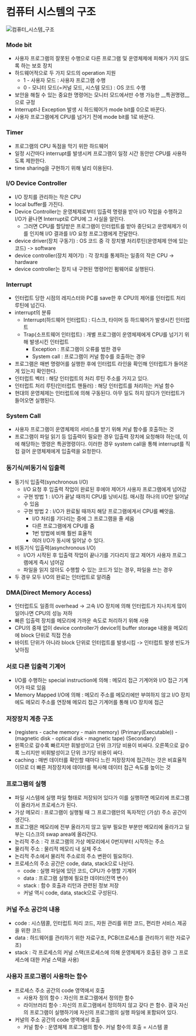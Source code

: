 # 컴퓨터 시스템의 구조


![컴퓨터_시스템_구조](https://user-images.githubusercontent.com/70595250/153753540-d1e38c1c-a495-4952-a3b6-b10a0bd6383b.PNG)


### Mode bit


* 사용자 프로그램의 잘못된 수행으로 다른 프로그램 및 운영체제에 피해가 가지 않도록 하는 보호 장치
* 하드웨어적으로 두 가지 모드의 operation 지원
  * 1 - 사용자 모드 : 사용자 프로그램 수행
  * 0 - 모니터 모드(=커널 모드, 시스템 모드) : OS 코드 수행
* 보안을 해칠 수 있는 중요한 명령어는 모니터 모드에서만 수행 가능한 __특권명령__으로 규정
* Interrupt나 Exception 발생 시 하드웨어가 mode bit를 0으로 바꾼다.
* 사용자 프로그램에게 CPU를 넘거기 전에 mode bit를 1로 바꾼다.


### Timer


* 프로그램의 CPU 독점을 막기 위한 하드웨어
* 일정 시간마다 interrupt를 발생시켜 프로그램이 일정 시간 동안만 CPU를 사용하도록 제한한다.
* time sharing을 구현하기 위해 널리 이용된다.
  

### I/O Device Controller


* I/O 장치를 관리하는 작은 CPU
* local buffer를 가진다.
* Device Controller는 운영체제로부터 입출력 명령을 받아 I/O 작업을 수행하고 I/O가 끝나면 Interrupt로 CPU에 그 사실을 알린다.
  * 그러면 CPU를 할당받은 프로그램이 인터럽트를 받아 중단되고 운영체제가 이를 인지해 I/O 결과를 I/O 요청 프로그램에게 전달한다.
* device driver(장치 구동기) : OS 코드 중 각 장치별 처리루틴(운영체제 안에 있는 코드) -> software
* device controller(장치 제어기) : 각 장치를 통제하는 일종의 작은 CPU -> hardware
* device controller는 장치 내 구현된 명령어인 펌웨어로 실행된다.
  

### Interrupt


* 인터럽트 당한 시점의 레지스터와 PC를 save한 후 CPU의 제어를 인터럽트 처리 루틴에 넘긴다.
* interrupt의 분류
  * Interrupt(하드웨어 인터럽트) : 디스크, 타이머 등 하드웨어가 발생시킨 인터럽트
  * Trap(소프트웨어 인터럽트) : 개별 프로그램이 운영체제에게 CPU를 넘기기 위해 발생시킨 인터럽트
    * Exception : 프로그램이 오류를 범한 경우
    * System call : 프로그램이 커널 함수를 호출하는 경우
* 프로그램은 매번 명령어를 실행한 후에 인터럽트 라인을 확인해 인터럽트가 들어온 게 있는지 확인한다.
* 인터럽트 벡터 : 해당 인터럽트의 처리 루틴 주소를 가지고 있다.
* 인터럽트 처리 루틴(인터럽트 핸들러) : 해당 인터럽트를 처리하는 커널 함수
* 현대의 운영체제는 인터럽트에 의해 구동된다. 아무 일도 하지 않다가 인터럽트가 들어오면 실행된다.
  

### System Call
  
  
* 사용자 프로그램이 운영체제의 서비스를 받기 위해 커널 함수를 호출하는 것
* 프로그램이 파일 읽기 등 입출력이 필요한 경우 입출력 장치에 요청해야 하는데, 이에 해당하는 명령은 특권명령이다. 이러한 경우 system call을 통해 interrupt를 직접 걸어 운영체제에게 입출력을 요청한다.
  

### 동기식/비동기식 입출력


* 동기식 입출력(synchronous I/O)
  * I/O 요청 후 입출력 작업이 완료된 후에야 제어가 사용자 프로그램에게 넘어감
  * 구현 방법 1 : I/O가 끝날 때까지 CPU를 낭비시킴. 매시점 하나의 I/O만 일어날 수 있음
  * 구현 방법 2 : I/O가 완료될 때까지 해당 프로그램에게서 CPU를 빼앗음. 
    * I/O 처리를 기다리는 중에 그 프로그램을 줄 세움
    * 다른 프로그램에게 CPU를 줌
    * 1번 방법에 비해 훨씬 효율적
    * 여러 I/O가 동시에 일어날 수 있다.
* 비동기식 입출력(asynchronous I/O)
  * I/O가 시작된 후 입출력 작업이 끝나기를 기다리지 않고 제어가 사용자 프로그램에게 즉시 넘어감
  * 파일을 읽지 않아도 수행할 수 있는 코드가 있는 경우, 파일을 쓰는 경우
* 두 경우 모두 I/O의 완료는 인터럽트로 알려줌
  

### DMA(Direct Memory Access)


* 인터럽트도 일종의 overhead -> 고속 I/O 장치에 의해 인터럽트가 지나치게 많이 일어나면 CPU의 성능 저하 
* 빠른 입출력 장치를 메모리에 가까운 속도로 처리하기 위해 사용
* CPU의 중재 없이 device controller가 device의 buffer storage 내용을 메모리에 block 단위로 직접 전송
* 바이트 단위가 아니라 block 단위로 인터럽트를 발생시킴 -> 인터럽트 발생 빈도가 낮아짐


### 서로 다른 입출력 기계어
  
  
* I/O를 수행하는 special instruction에 의해 : 메모리 접근 기계어와 I/O 접근 기계어가 따로 있음
* Memory Mapped I/O에 의해 : 메모리 주소를 메모리에만 부여하지 않고 I/O 장치에도 메모리 주소를 연장해 메모리 접근 기계어를 통해 I/O 장치에 접근
  

### 저장장치 계층 구조


* (registers - cache memory - main memory) (Primary(Executable)) - (magnetic disk - optical disk - magnetic tape) (Secondary)
* 왼쪽으로 갈수록 빠르지만 휘발성이고 단위 크기당 비용이 비싸다. 오른쪽으로 갈수록 느리지만 비휘발성이고 단위 크기당 비용이 싸다.
* caching : 매번 데이터를 확인할 때마다 느린 저장장치에 접근하는 것은 비효율적이므로 더 빠른 저장장치에 데이터를 복사해 데이터 접근 속도를 높이는 것
  

### 프로그램의 실행


* 파일 시스템에 실행 파일 형태로 저장되어 있다가 이를 실행하면 메모리에 프로그램이 올라가서 프로세스가 된다.
* 가상 메모리 : 프로그램이 실행될 때 그 프로그램만의 독자적인 (가상) 주소 공간이 생긴다.
* 프로그램은 메모리에 전부 올라가지 않고 일부 필요한 부분만 메모리에 올라가고 일부는 디스크의 swap area에 올라간다.
* 논리적 주소 : 각 프로그램의 가상 메모리에서 0번지부터 시작하는 주소
* 물리적 주소 : 물리적 메모리 내 실제 주소
* 논리적 주소에서 물리적 주소로의 주소 변환이 필요하다.
* 프로세스의 주소 공간은 code, data, stack으로 나뉜다.
  * code : 실행 파일에 있던 코드, CPU가 수행할 기계어
  * data : 프로그램 실행에 필요한 데이터(전역 변수)
  * stack : 함수 호출과 리턴과 관련된 정보 저장
  * 커널 역시 code, data, stack으로 구성된다.


### 커널 주소 공간의 내용


* code : 시스템콜, 인터럽트 처리 코드, 자원 관리를 위한 코드, 편리한 서비스 제공을 위한 코드
* data : 하드웨어를 관리하기 위한 자료구조, PCB(프로세스를 관리하기 위한 자료구조)
* stack : 각 프로세스의 커널 스택(프로세스에 의해 운영체제가 호출된 경우 그 프로세스에 대한 커널 스택을 사용)


### 사용자 프로그램이 사용하는 함수


* 프로세스 주소 공간의 code 영역에서 호출
  * 사용자 정의 함수 : 자신의 프로그램에서 정의한 함수
  * 라이브러리 함수 : 자신의 프로그램에서 정의하지 않고 갖다 쓴 함수. 결국 자신의 프로그램이 실행하기에 자신의 프로그램의 실행 파일에 포함되어 있다.
* 커널의 주소 공간의 code 영역에서 호출
  * 커널 함수 : 운영체제 프로그램의 함수. 커널 함수의 호출 = 시스템 콜
